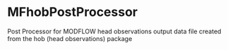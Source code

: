 # MFhobPostProcessor
Post Processor for MODFLOW head observations output data file created from the hob (head observations) package
